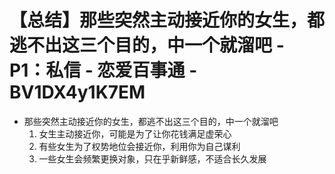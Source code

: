# 【总结】那些突然主动接近你的女生，都逃不出这三个目的，中一个就溜吧 - P1：私信 - 恋爱百事通 - BV1DX4y1K7EM

-   那些突然主动接近你的女生，都逃不出这三个目的，中一个就溜吧
    1.  女生主动接近你，可能是为了让你花钱满足虚荣心
    2.  有些女生为了权势地位会接近你，利用你为自己谋利
    3.  一些女生会频繁更换对象，只在乎新鲜感，不适合长久发展